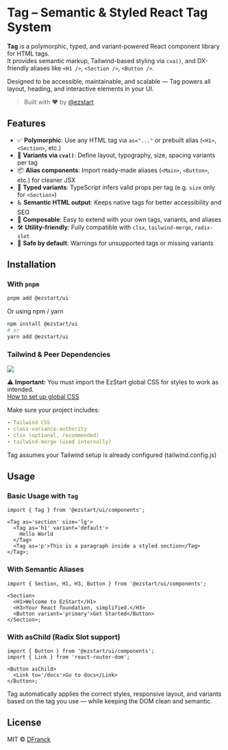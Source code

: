 # Tag – Semantic & Styled React Tag System

**Tag** is a polymorphic, typed, and variant-powered React component library for HTML tags.  
It provides semantic markup, Tailwind-based styling via `cva()`, and DX-friendly aliases like `<H1 />`, `<Section />`, `<Button />`.

Designed to be accessible, maintainable, and scalable — Tag powers all layout, heading, and interactive elements in your UI.

> Built with ❤️ by [@ezstart](https://github.com/DFranck/ez-start)

## Features

- ✅ **Polymorphic**: Use any HTML tag via `as="..."` or prebuilt alias (`<H1>`, `<Section>`, etc.)
- 🎨 **Variants via `cva()`**: Define layout, typography, size, spacing variants per tag
- 📦 **Alias components**: Import ready-made aliases (`<Main>`, `<Button>`, etc.) for cleaner JSX
- 🧠 **Typed variants**: TypeScript infers valid props per tag (e.g. `size` only for `<Section>`)
- ♿️ **Semantic HTML output**: Keeps native tags for better accessibility and SEO
- 🧩 **Composable**: Easy to extend with your own tags, variants, and aliases
- 🛠 **Utility-friendly**: Fully compatible with `clsx`, `tailwind-merge`, `radix-slot`
- 🧪 **Safe by default**: Warnings for unsupported tags or missing variants

## Installation

### With `pnpm`

```bash
pnpm add @ezstart/ui
```

Or using npm / yarn

```bash
npm install @ezstart/ui
# or
yarn add @ezstart/ui
```

### Tailwind & Peer Dependencies

[![](https://img.shields.io/badge/Download%20EzStart%20globals.css-blue)](https://raw.githubusercontent.com/DFranck/ezstart/master/packages/ui/styles/globals.css)

⚠️ **Important:** You must import the EzStart global CSS for styles to work as intended.  
[How to set up global CSS](../../ui/docs/usage-global-css.md)

Make sure your project includes:

```yaml
- Tailwind CSS
- class-variance-authority
- clsx (optional, recommended)
- tailwind-merge (used internally)
```

Tag assumes your Tailwind setup is already configured (tailwind.config.js)

## Usage

### Basic Usage with `Tag`

```tsx
import { Tag } from '@ezstart/ui/components';

<Tag as='section' size='lg'>
  <Tag as='h1' variant='default'>
    Hello World
  </Tag>
  <Tag as='p'>This is a paragraph inside a styled section</Tag>
</Tag>;
```

### With Semantic Aliases

```tsx
import { Section, H1, H3, Button } from '@ezstart/ui/components';

<Section>
  <H1>Welcome to EzStart</H1>
  <H3>Your React foundation, simplified.</H3>
  <Button variant='primary'>Get Started</Button>
</Section>;
```

### With asChild (Radix Slot support)

```tsx
import { Button } from '@ezstart/ui/components';
import { Link } from 'react-router-dom';

<Button asChild>
  <Link to='/docs'>Go to docs</Link>
</Button>;
```

Tag automatically applies the correct styles, responsive layout, and variants based on the tag you use — while keeping the DOM clean and semantic.

## License

MIT © [DFranck](https://github.com/DFranck)
